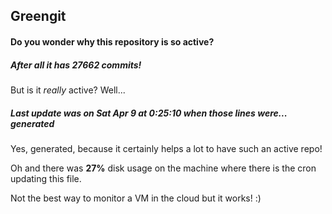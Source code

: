 ## Greengit

#### Do you wonder why this repository is so active?

##### After all it has 27662 commits!

But is it *really* active? Well...

##### Last update was on Sat Apr 9 at 0:25:10 when those lines were... generated

Yes, generated, because it certainly helps a lot to have such an active repo!

Oh and there was **27%** disk usage on the machine
where there is the cron updating this file.

Not the best way to monitor a VM in the cloud but it works! :)
